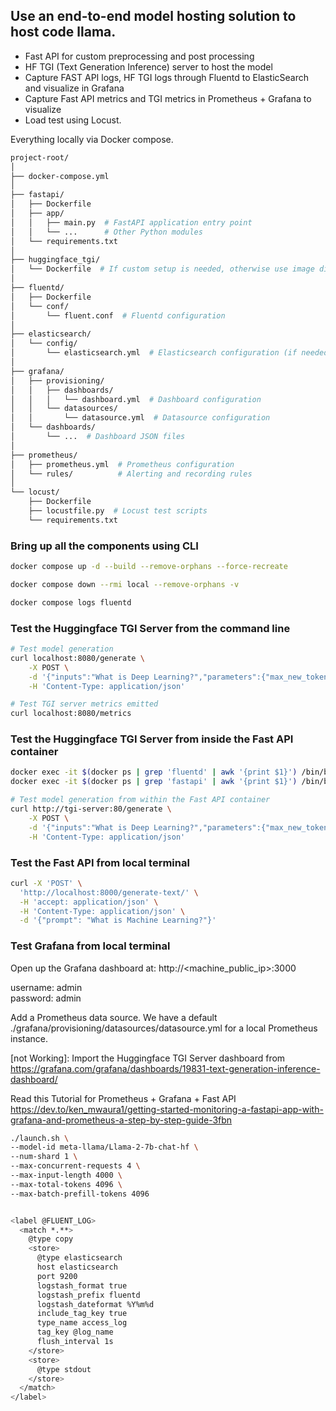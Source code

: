 ## Use an end-to-end model hosting solution to host code llama. 
+ Fast API for custom preprocessing and post processing
+ HF TGI (Text Generation Inference) server to host the model
+ Capture FAST API logs, HF TGI logs through Fluentd to ElasticSearch and visualize in Grafana
+ Capture Fast API metrics and TGI metrics in Prometheus + Grafana to visualize
+ Load test using Locust.

 Everything locally via Docker compose.

```bash
project-root/
│
├── docker-compose.yml
│
├── fastapi/
│   ├── Dockerfile
│   ├── app/
│   │   ├── main.py  # FastAPI application entry point
│   │   └── ...      # Other Python modules
│   └── requirements.txt
│
├── huggingface_tgi/
│   └── Dockerfile  # If custom setup is needed, otherwise use image directly in docker-compose.yml
│
├── fluentd/
│   ├── Dockerfile
│   └── conf/
│       └── fluent.conf  # Fluentd configuration
│
├── elasticsearch/
│   └── config/
│       └── elasticsearch.yml  # Elasticsearch configuration (if needed)
│
├── grafana/
│   ├── provisioning/
│   │   ├── dashboards/
│   │   │   └── dashboard.yml  # Dashboard configuration
│   │   └── datasources/
│   │       └── datasource.yml  # Datasource configuration
│   └── dashboards/
│       └── ...  # Dashboard JSON files
│
├── prometheus/
│   ├── prometheus.yml  # Prometheus configuration
│   └── rules/          # Alerting and recording rules
│
└── locust/
    ├── Dockerfile 
    ├── locustfile.py  # Locust test scripts
    └── requirements.txt
```
### Bring up all the components using CLI

```bash
docker compose up -d --build --remove-orphans --force-recreate

docker compose down --rmi local --remove-orphans -v

docker compose logs fluentd
```

### Test the Huggingface TGI Server from the command line

```bash
# Test model generation
curl localhost:8080/generate \
    -X POST \
    -d '{"inputs":"What is Deep Learning?","parameters":{"max_new_tokens":20}}' \
    -H 'Content-Type: application/json'
```

```bash
# Test TGI server metrics emitted
curl localhost:8080/metrics
```

### Test the Huggingface TGI Server from inside the Fast API container

```bash
docker exec -it $(docker ps | grep 'fluentd' | awk '{print $1}') /bin/bash
docker exec -it $(docker ps | grep 'fastapi' | awk '{print $1}') /bin/bash
```

```bash
# Test model generation from within the Fast API container
curl http://tgi-server:80/generate \
    -X POST \
    -d '{"inputs":"What is Deep Learning?","parameters":{"max_new_tokens":20}}' \
    -H 'Content-Type: application/json'
```

### Test the Fast API from local terminal

```bash
curl -X 'POST' \
  'http://localhost:8000/generate-text/' \
  -H 'accept: application/json' \
  -H 'Content-Type: application/json' \
  -d '{"prompt": "What is Machine Learning?"}'
```
### Test Grafana from local terminal

Open up the Grafana dashboard at:
http://<machine_public_ip>:3000

username: admin  
password: admin  

Add a Prometheus data source. We have a default ./grafana/provisioning/datasources/datasource.yml for a local Prometheus instance.

[not Working]: Import the Huggingface TGI Server dashboard from https://grafana.com/grafana/dashboards/19831-text-generation-inference-dashboard/

Read this Tutorial for Prometheus + Grafana + Fast API
https://dev.to/ken_mwaura1/getting-started-monitoring-a-fastapi-app-with-grafana-and-prometheus-a-step-by-step-guide-3fbn



```bash
./launch.sh \
--model-id meta-llama/Llama-2-7b-chat-hf \
--num-shard 1 \
--max-concurrent-requests 4 \
--max-input-length 4000 \
--max-total-tokens 4096 \
--max-batch-prefill-tokens 4096


<label @FLUENT_LOG>
  <match *.**>
    @type copy
    <store>
      @type elasticsearch
      host elasticsearch
      port 9200
      logstash_format true
      logstash_prefix fluentd
      logstash_dateformat %Y%m%d
      include_tag_key true
      type_name access_log
      tag_key @log_name
      flush_interval 1s
    </store>
    <store>
      @type stdout
    </store>
  </match>
</label>
```
